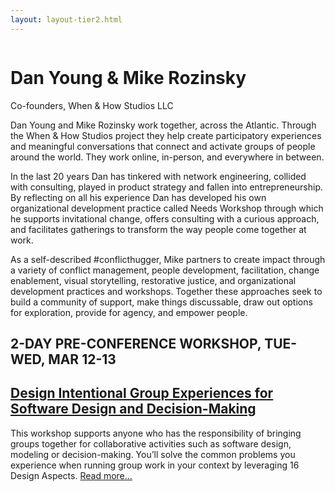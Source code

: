 ```yaml
---
layout: layout-tier2.html
---
```

<div class="container section featured-speaker">
   <div class="row">
     <div class="col-xs-12 col-sm-2 new-img-container">
       <img class="new-speaker-page-img dan-young-and-mike-rozinsky" />
       </div>
     <div class="col-xs-12 col-sm-10 copy-container">
       <h1 class="speaker-header">Dan Young &amp; Mike Rozinsky</h1>
       <span class="speaker-subtitle">Co-founders, When & How Studios LLC</span>
       <p></p>
       <p>Dan Young and Mike Rozinsky work together, across the Atlantic. Through the When & How Studios project they help create participatory experiences and meaningful conversations that connect and activate groups of people around the world. They work online, in-person, and everywhere in between.</p>
        <p>In the last 20 years Dan has tinkered with network engineering, collided with consulting, played in product strategy and fallen into entrepreneurship. By reflecting on all his experience Dan has developed his own organizational development practice called Needs Workshop through which he supports invitational change, offers consulting with a curious approach, and facilitates gatherings to transform the way people come together at work.</p>
        <p>As a self-described #conflicthugger, Mike partners to create impact through a variety of conflict management, people development, facilitation, change enablement, visual storytelling, restorative justice, and organizational development practices and workshops. Together these approaches seek to build a community of support, make things discussable, draw out options for exploration, provide for agency, and empower people.</p>
       <h2>2-DAY PRE-CONFERENCE WORKSHOP, TUE-WED, MAR 12-13</h2>
        <h2 class="gold"><a href="../workshops/design-intentional-group-experiences-for-software-design-and-decision-making.html">Design Intentional Group Experiences for Software Design and Decision-Making</a></h2>
        <p>This workshop supports anyone who has the responsibility of bringing groups together for collaborative activities such as software design, modeling or decision-making. You’ll solve the common problems you experience when running group work in your context by leveraging 16 Design Aspects. <a href="../workshops/design-intentional-group-experiences-for-software-design-and-decision-making.html">Read more...</a></p>
     </div>
   </div>
 </div>

